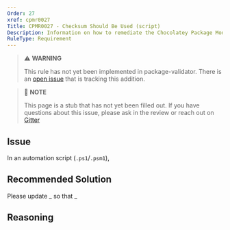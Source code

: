```yaml
---
Order: 27
xref: cpmr0027
Title: CPMR0027 - Checksum Should Be Used (script)
Description: Information on how to remediate the Chocolatey Package Moderation Rule 0027
RuleType: Requirement
---
```


<?! Include "../../../../../shared/package-validator-rule-requirement.txt" /?>

> :warning: **WARNING**
>
> This rule has not yet been implemented in package-validator.  There is an [open issue](https://github.com/chocolatey/package-validator/issues/143) that is tracking this addition.

> :memo: **NOTE**
>
> This page is a stub that has not yet been filled out. If you have questions about this issue, please ask in the review or reach out on [Gitter](https://gitter.im/chocolatey/chocolatey.org)

## Issue
In an automation script (`.ps1`/`.psm1`),

## Recommended Solution
Please update _ so that _

## Reasoning
